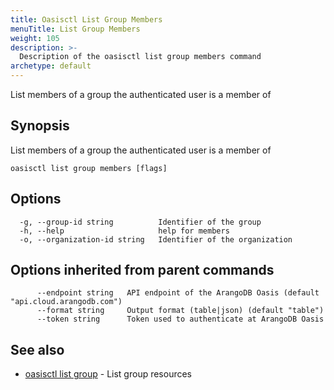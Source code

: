 ```yaml
---
title: Oasisctl List Group Members
menuTitle: List Group Members
weight: 105
description: >-
  Description of the oasisctl list group members command
archetype: default
---
```

List members of a group the authenticated user is a member of

## Synopsis

List members of a group the authenticated user is a member of

```
oasisctl list group members [flags]
```

## Options

```
  -g, --group-id string          Identifier of the group
  -h, --help                     help for members
  -o, --organization-id string   Identifier of the organization
```

## Options inherited from parent commands

```
      --endpoint string   API endpoint of the ArangoDB Oasis (default "api.cloud.arangodb.com")
      --format string     Output format (table|json) (default "table")
      --token string      Token used to authenticate at ArangoDB Oasis
```

## See also

* [oasisctl list group](list-group.md)	 - List group resources

